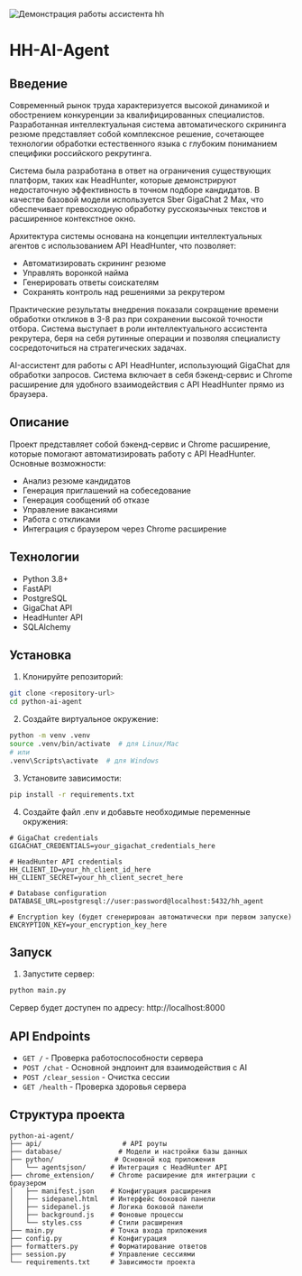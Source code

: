 ![Демонстрация работы ассистента hh](1.gif)

# HH-AI-Agent

## Введение

Современный рынок труда характеризуется высокой динамикой и обострением конкуренции за квалифицированных специалистов. Разработанная интеллектуальная система автоматического скрининга резюме представляет собой комплексное решение, сочетающее технологии обработки естественного языка с глубоким пониманием специфики российского рекрутинга.

Система была разработана в ответ на ограничения существующих платформ, таких как HeadHunter, которые демонстрируют недостаточную эффективность в точном подборе кандидатов. В качестве базовой модели используется Sber GigaChat 2 Max, что обеспечивает превосходную обработку русскоязычных текстов и расширенное контекстное окно.

Архитектура системы основана на концепции интеллектуальных агентов с использованием API HeadHunter, что позволяет:
- Автоматизировать скрининг резюме
- Управлять воронкой найма
- Генерировать ответы соискателям
- Сохранять контроль над решениями за рекрутером

Практические результаты внедрения показали сокращение времени обработки откликов в 3-8 раз при сохранении высокой точности отбора. Система выступает в роли интеллектуального ассистента рекрутера, беря на себя рутинные операции и позволяя специалисту сосредоточиться на стратегических задачах.

AI-ассистент для работы с API HeadHunter, использующий GigaChat для обработки запросов. Система включает в себя бэкенд-сервис и Chrome расширение для удобного взаимодействия с API HeadHunter прямо из браузера.

## Описание

Проект представляет собой бэкенд-сервис и Chrome расширение, которые помогают автоматизировать работу с API HeadHunter. Основные возможности:

- Анализ резюме кандидатов
- Генерация приглашений на собеседование
- Генерация сообщений об отказе
- Управление вакансиями
- Работа с откликами
- Интеграция с браузером через Chrome расширение

## Технологии

- Python 3.8+
- FastAPI
- PostgreSQL
- GigaChat API
- HeadHunter API
- SQLAlchemy

## Установка

1. Клонируйте репозиторий:
```bash
git clone <repository-url>
cd python-ai-agent
```

2. Создайте виртуальное окружение:
```bash
python -m venv .venv
source .venv/bin/activate  # для Linux/Mac
# или
.venv\Scripts\activate  # для Windows
```

3. Установите зависимости:
```bash
pip install -r requirements.txt
```

4. Создайте файл .env и добавьте необходимые переменные окружения:
```env
# GigaChat credentials
GIGACHAT_CREDENTIALS=your_gigachat_credentials_here

# HeadHunter API credentials
HH_CLIENT_ID=your_hh_client_id_here
HH_CLIENT_SECRET=your_hh_client_secret_here

# Database configuration
DATABASE_URL=postgresql://user:password@localhost:5432/hh_agent

# Encryption key (будет сгенерирован автоматически при первом запуске)
ENCRYPTION_KEY=your_encryption_key_here
```

## Запуск

1. Запустите сервер:
```bash
python main.py
```

Сервер будет доступен по адресу: http://localhost:8000

## API Endpoints

- `GET /` - Проверка работоспособности сервера
- `POST /chat` - Основной эндпоинт для взаимодействия с AI
- `POST /clear_session` - Очистка сессии
- `GET /health` - Проверка здоровья сервера

## Структура проекта

```
python-ai-agent/
├── api/                    # API роуты
├── database/              # Модели и настройки базы данных
├── python/               # Основной код приложения
│   └── agentsjson/      # Интеграция с HeadHunter API
├── chrome_extension/    # Chrome расширение для интеграции с браузером
│   ├── manifest.json    # Конфигурация расширения
│   ├── sidepanel.html   # Интерфейс боковой панели
│   ├── sidepanel.js     # Логика боковой панели
│   ├── background.js    # Фоновые процессы
│   └── styles.css       # Стили расширения
├── main.py              # Точка входа приложения
├── config.py            # Конфигурация
├── formatters.py        # Форматирование ответов
├── session.py           # Управление сессиями
└── requirements.txt     # Зависимости проекта
```
